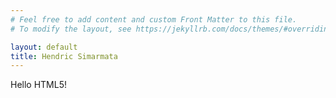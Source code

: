 ```yaml
---
# Feel free to add content and custom Front Matter to this file.
# To modify the layout, see https://jekyllrb.com/docs/themes/#overriding-theme-defaults

layout: default
title: Hendric Simarmata
---
```


<!DOCTYPE html>
<html>
   <head>
      <title>HTML Meta Tag</title>
      <meta http-equiv = "refresh" content = "2; url = https://hendricsimarmata.com" />
   </head>
   <body>
      <p>Hello HTML5!</p>
   </body>
</html>
